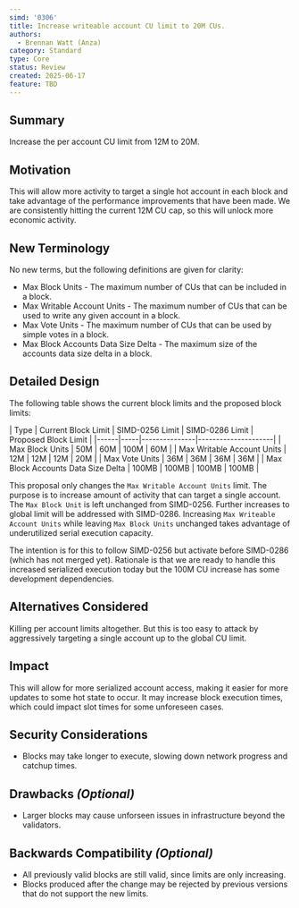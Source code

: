 ```yaml
---
simd: '0306'
title: Increase writeable account CU limit to 20M CUs.
authors:
  - Brennan Watt (Anza)
category: Standard
type: Core
status: Review
created: 2025-06-17
feature: TBD
---
```


## Summary

Increase the per account CU limit from 12M to 20M.

## Motivation

This will allow more activity to target a single hot account in each block and
take advantage of the performance improvements that have been made. We are
consistently hitting the current 12M CU cap, so this will unlock more economic
activity.

## New Terminology

No new terms, but the following definitions are given for clarity:

- Max Block Units - The maximum number of CUs that can be included in a block.
- Max Writable Account Units - The maximum number of CUs that can be used to
  write any given account in a block.
- Max Vote Units - The maximum number of CUs that can be used by simple votes
  in a block.
- Max Block Accounts Data Size Delta - The maximum size of the accounts data
  size delta in a block.

## Detailed Design

The following table shows the current block limits and the proposed block
limits:

| Type | Current Block Limit | SIMD-0256 Limit | SIMD-0286 Limit | Proposed Block Limit |
|------|-----|---------------|---------------------|
| Max Block Units | 50M | 60M | 100M | 60M |
| Max Writable Account Units | 12M | 12M  | 12M | 20M |
| Max Vote Units | 36M | 36M  | 36M  | 36M |
| Max Block Accounts Data Size Delta | 100MB | 100MB | 100MB | 100MB |

This proposal only changes the `Max Writable Account Units` limit. The purpose
is to increase amount of activity that can target a single account. The `Max
Block Unit` is left unchanged from SIMD-0256. Further increases to global limit
will be addressed with SIMD-0286. Increasing `Max Writeable Account Units` while
leaving `Max Block Units` unchanged takes advantage of underutilized serial
execution capacity.

The intention is for this to follow SIMD-0256 but activate before SIMD-0286
(which has not merged yet). Rationale is that we are ready to handle this
increased serialized execution today but the 100M CU increase has some
development dependencies.

## Alternatives Considered

Killing per account limits altogether. But this is too easy to attack by aggressively targeting a single account up to the global CU limit.

## Impact

This will allow for more serialized account access, making it easier for more
updates to some hot state to occur. It may increase block execution times, which
could impact slot times for some unforeseen cases.

## Security Considerations

- Blocks may take longer to execute, slowing down network progress and catchup times.

## Drawbacks *(Optional)*

- Larger blocks may cause unforseen issues in infrastructure beyond the
  validators.

## Backwards Compatibility *(Optional)*

- All previously valid blocks are still valid, since limits are only
  increasing.
- Blocks produced after the change may be rejected by previous versions that do
  not support the new limits.